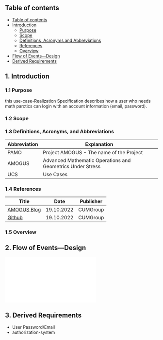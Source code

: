 ## Table of contents
- [Table of contents](#table-of-contents)
- [Introduction](#1-introduction)
    - [Purpose](#11-purpose)
    - [Scope](#12-scope)
    - [Definitions, Acronyms and Abbreviations](#13-definitions-acronyms-and-abbreviations)
    - [References](#14-references)
    - [Overview](#15-overview)
- [Flow of Events—Design](#2-flow-of-eventsdesign)
- [Derived Requirements](#3-derived-requirements)

## 1. Introduction
### 1.1 Purpose

this use-case-Realization Specification describes how a user who needs math parctics can login with an account information (email, password). 

### 1.2 Scope

### 1.3 Definitions, Acronyms, and Abbreviations
| Abbreviation  | Explanation                               |
|---------------|-------------------------------------------|
| PAMO          | Project AMOGUS - The name of the Project  |
| AMOGUS        | Advanced Mathematic Operations and Geometrics Under Stress |
| UCS           | Use Cases                                 |

### 1.4 References
| Title                                                         | Date       | Publisher |
|---------------------------------------------------------------|------------|-----------|
| [AMOGUS Blog](https://github.com/CUMGroup/AMOGUS/discussions) | 19.10.2022 | CUMGroup  |
| [Github](https://github.com/CUMGroup/AMOGUS/)                 | 19.10.2022 | CUMGroup  |

### 1.5 Overview


## 2. Flow of Events—Design 

![Use Case Login Diagram](LoginDiagram.pdf)





## 3. Derived Requirements
- User Password/Email
- authorization-system


